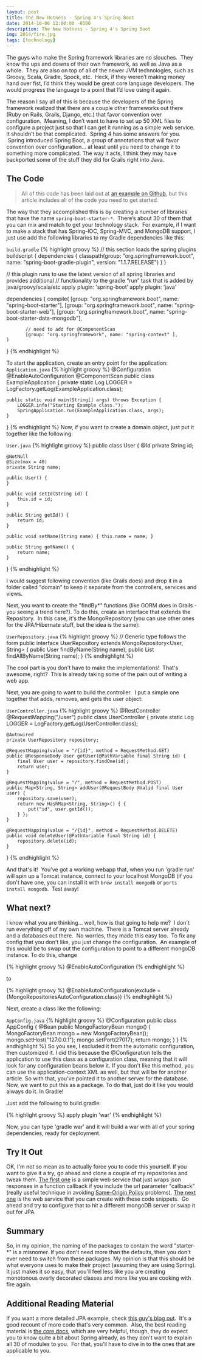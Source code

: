 ```yaml
---
layout: post
title: The New Hotness - Spring 4's Spring Boot
date: 2014-10-06 12:00:00 -0500
description: The New Hotness - Spring 4's Spring Boot
img: 2014/fire.jpg
tags: [technology]
---
```


The guys who make the Spring framework libraries are no slouches.  They know the ups and downs of their own framework,
as well as Java as a whole.  They are also on top of all of the newer JVM technologies, such as Groovy, Scala, Gradle,
Spock, etc.  Heck, if they weren’t making money hand over fist, I’d think they would be great core language developers.
The would progress the language to a point that I’d love using it again.

The reason I say all of this is because the developers of the Spring framework realized that there are a couple other
frameworks out there (Ruby on Rails, Grails, Django, etc.) that favor convention over configuration.  Meaning, I don’t
want to have to set up 50 XML files to configure a project just so that I can get it running as a simple web service. 
It shouldn’t be that complicated.  Spring 4 has some answers for you.  Spring introduced Spring Boot, a group of
annotations that will favor convention over configuration… at least until you need to change it to something more
complicated. The way it acts, I think they may have backported some of the stuff they did for Grails right into Java.

## The Code

<blockquote>All of this code has been laid out at <a href="https://github.com/jlgrock/springboot-example">an example on Github</a>, but this article includes all of the code you need to get started.</blockquote>

The way that they accomplished this is by creating a number of libraries that have the name `spring-boot-starter-*`.  There’s about 30 of them that you can mix and match to get your technology stack.  For example, if I want to make a stack that has Spring-IOC, Spring-MVC, and MongoDB support, I just use add the following libraries to my Gradle dependencies like this:

`build.gradle`
{% highlight groovy %}
// this section loads the spring plugins
buildscript {
    dependencies {
        classpath(group: "org.springframework.boot", name: "spring-boot-gradle-plugin", version: "1.1.7.RELEASE")
    }
}

// this plugin runs to use the latest version of all spring libraries and provides additional 
// functionality to the gradle “run” task that is added by java/groovy/scala/etc
apply plugin: 'spring-boot’
apply plugin: ‘java'

dependencies {
    compile(
           [group: "org.springframework.boot", name: "spring-boot-starter"],
           [group: "org.springframework.boot", name: "spring-boot-starter-web"],
           [group: "org.springframework.boot", name: "spring-boot-starter-data-mongodb"],
          
           // need to add for @ComponentScan
           [group: "org.springframework", name: "spring-context" ],
    )
}
{% endhighlight %}

To start the application, create an entry point for the application:
`Application.java`
{% highlight groovy %}
@Configuration
@EnableAutoConfiguration
@ComponentScan
public class ExampleApplication {
    private static Log LOGGER = LogFactory.getLog(ExampleApplication.class);

    public static void main(String[] args) throws Exception {
        LOGGER.info("Starting Example class.");
        SpringApplication.run(ExampleApplication.class, args);
    }
}
{% endhighlight %}
Now, if you want to create a domain object, just put it together like the following:

`User.java`
{% highlight groovy %}
public class User {
    @Id
    private String id;

    @NotNull
    @Size(max = 40)
    private String name;

    public User() {
    }

    public void setId(String id) {
        this.id = id;
    }

    public String getId() {
        return id;
    }

    public void setName(String name) { this.name = name; }

    public String getName() {
        return name;
    }
}
{% endhighlight %}

I would suggest following convention (like Grails does) and drop it in a folder called "domain" to keep it separate from the controllers, services and views.

Next, you want to create the "findBy*" functions (like GORM does in Grails - you seeing a trend here?). To do this, create an interface that extends the Repository.  In this case, it's the MongoRepository (you can use other ones for the JPA/Hibernate stuff, but the idea is the same):

`UserRepository.java`
{% highlight groovy %}
// Generic type follows the form 
public interface UserRepository extends MongoRepository<User, String> {
    public User findByName(String name);
    public List findAllByName(String name);
}
{% endhighlight %}

The cool part is you don't have to make the implementations!  That's awesome, right?  This is already taking some of the pain out of writing a web app.

Next, you are going to want to build the controller.  I put a simple one together that adds, removes, and gets the user object:

`UserController.java`
{% highlight groovy %}
@RestController
@RequestMapping("/user")
public class UserController {
    private static Log LOGGER = LogFactory.getLog(UserController.class);

    @Autowired
    private UserRepository repository;

    @RequestMapping(value = "/{id}", method = RequestMethod.GET)
    public @ResponseBody User getUser(@PathVariable final String id) {
        final User user = repository.findOne(id);
        return user;
    }

    @RequestMapping(value = "/", method = RequestMethod.POST)
    public Map<String, String> addUser(@RequestBody @Valid final User user) {
        repository.save(user);
        return new HashMap<String, String>() { {
            put("id", user.getId());
        } };
    }

    @RequestMapping(value = "/{id}", method = RequestMethod.DELETE)
    public void deleteUser(@PathVariable final String id) {
        repository.delete(id);
    }
}
{% endhighlight %}

And that's it!  You've got a working webapp that, when you run 'gradle run' will spin up a Tomcat instance, connect to your localhost MongoDB (if you don't have one, you can install it with `brew install mongodb` or `ports install mongodb`.  Test away!

## What next?
I know what you are thinking... well, how is that going to help me?  I don't run everything off of my own machine.  There is a Tomcat server already and a databases out there.  No worries, they made this easy too.  To fix any config that you don't like, you just change the configuration.  An example of this would be to swap out the configuration to point to a different mongoDB instance. To do this, change

{% highlight groovy %}
@EnableAutoConfiguration
{% endhighlight %}

to

{% highlight groovy %}
@EnableAutoConfiguration(exclude = {MongoRepositoriesAutoConfiguration.class})
{% endhighlight %}

Next, create a class like the following:

`AppConfig.java`
{% highlight groovy %}
@Configuration
public class AppConfig {
    @Bean
    public MongoFactoryBean mongo() {
        MongoFactoryBean mongo = new MongoFactoryBean();
        mongo.setHost("127.0.0.1");
        mongo.setPort(27017);
        return mongo;
    }
}
{% endhighlight %}
So you see, I excluded it from the automatic configuration, then customized it. I did this because the @Configuration tells the application to use this class as a configuration class, meaning that it will look for any configuration beans below it. If you don't like this method, you can use the application-context XML as well, but that will be for another article. So with that, you've pointed it to another server for the database. Now, we want to put this as a package. To do that, just do it like you would always do it. In Gradle!

Just add the following to build.gradle:

{% highlight groovy %}
apply plugin 'war'
{% endhighlight %}

Now, you can type 'gradle war' and it will build a war with all of your spring dependencies, ready for deployment.

## Try It Out
OK, I'm not so mean as to actually force you to code this yourself. If you want to give it a try, go ahead and clone a couple of my repositories and tweak them. [The first one](https://github.com/jlgrock/jsonp-example) is a simple web service that just wraps json responses in a function callback if you include the url parameter "callback" (really useful technique in avoiding [Same-Origin Policy](http://en.wikipedia.org/wiki/Same-origin_policy) problems). [The next one](https://github.com/jlgrock/springboot-example) is the web service that you can create with these code snippets.  Go ahead and try to configure that to hit a different mongoDB server or swap it out for JPA.

## Summary
So, in my opinion, the naming of the packages to contain the word "starter-*" is a misnomer. If you don't need more than the defaults, then you don't ever need to switch from these packages. My opinion is that this should be what everyone uses to make their project (assuming they are using Spring). It just makes it so easy, that you'll feel less like you are creating monotonous overly decorated classes and more like you are cooking with fire again.

## Additional Reading Material
If you want a more detailed JPA example, check [this guy's blog out](http://kielczewski.eu/2014/04/developing-restful-web-service-with-spring-boot/).  It's a good recount of more code that's very common.  Also, the best reading material is [the core docs](http://docs.spring.io/spring-boot/docs/current/reference/htmlsingle/), which are very helpful, though, they do expect you to know quite a bit about Spring already, as they don't want to explain all 30 of modules to you.  For that, you'll have to dive in to the ones that are applicable to you.
